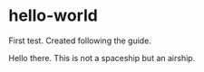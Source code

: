 # hello-world
First test. Created following the guide. 

Hello there. This is not a spaceship but an airship. 

